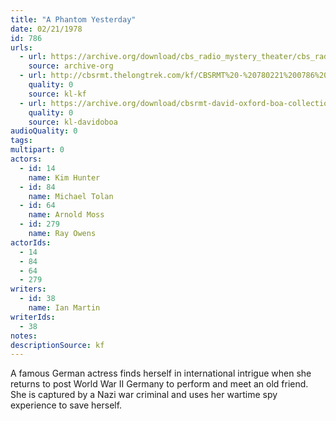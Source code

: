 ```yaml
---
title: "A Phantom Yesterday"
date: 02/21/1978
id: 786
urls: 
  - url: https://archive.org/download/cbs_radio_mystery_theater/cbs_radio_mystery_theater-0751-0800.zip/cbs_radio_mystery_theater-0751-0800%2Fcbsrmt_0786_a_phantom_yesterday.mp3
    source: archive-org
  - url: http://cbsrmt.thelongtrek.com/kf/CBSRMT%20-%20780221%200786%20A%20Phantom%20Yesterday_kf.mp3
    quality: 0
    source: kl-kf
  - url: https://archive.org/download/cbsrmt-david-oxford-boa-collection/CBSRMT-780221-0786-A-Phantom-Yesterday-(128-44)_WWSW-{BoA}.mp3
    quality: 0
    source: kl-davidoboa
audioQuality: 0
tags: 
multipart: 0
actors:  
  - id: 14
    name: Kim Hunter  
  - id: 84
    name: Michael Tolan  
  - id: 64
    name: Arnold Moss  
  - id: 279
    name: Ray Owens
actorIds:  
  - 14  
  - 84  
  - 64  
  - 279
writers:  
  - id: 38
    name: Ian Martin
writerIds:  
  - 38
notes: 
descriptionSource: kf
---
```

A famous German actress finds herself in international intrigue when she returns to post World War II Germany to perform and meet an old friend. She is captured by a Nazi war criminal and uses her wartime spy experience to save herself.